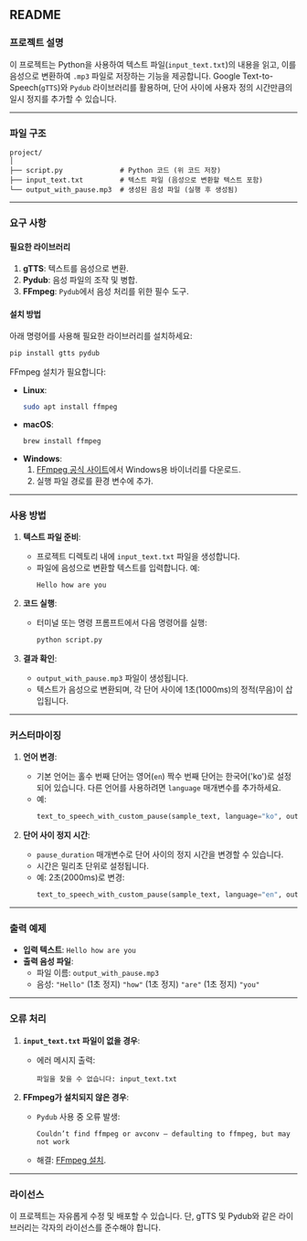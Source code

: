 ## **README**

### **프로젝트 설명**
이 프로젝트는 Python을 사용하여 텍스트 파일(`input_text.txt`)의 내용을 읽고, 이를 음성으로 변환하여 `.mp3` 파일로 저장하는 기능을 제공합니다. Google Text-to-Speech(`gTTS`)와 `Pydub` 라이브러리를 활용하며, 단어 사이에 사용자 정의 시간만큼의 일시 정지를 추가할 수 있습니다.

---

### **파일 구조**
```
project/
│
├── script.py              # Python 코드 (위 코드 저장)
├── input_text.txt         # 텍스트 파일 (음성으로 변환할 텍스트 포함)
└── output_with_pause.mp3  # 생성된 음성 파일 (실행 후 생성됨)
```

---

### **요구 사항**

#### **필요한 라이브러리**
1. **gTTS**: 텍스트를 음성으로 변환.
2. **Pydub**: 음성 파일의 조작 및 병합.
3. **FFmpeg**: `Pydub`에서 음성 처리를 위한 필수 도구.

#### **설치 방법**
아래 명령어를 사용해 필요한 라이브러리를 설치하세요:

```bash
pip install gtts pydub
```

FFmpeg 설치가 필요합니다:
- **Linux**:
  ```bash
  sudo apt install ffmpeg
  ```
- **macOS**:
  ```bash
  brew install ffmpeg
  ```
- **Windows**:
  1. [FFmpeg 공식 사이트](https://ffmpeg.org/download.html)에서 Windows용 바이너리를 다운로드.
  2. 실행 파일 경로를 환경 변수에 추가.

---

### **사용 방법**

1. **텍스트 파일 준비**:
   - 프로젝트 디렉토리 내에 `input_text.txt` 파일을 생성합니다.
   - 파일에 음성으로 변환할 텍스트를 입력합니다. 예:
     ```
     Hello how are you
     ```

2. **코드 실행**:
   - 터미널 또는 명령 프롬프트에서 다음 명령어를 실행:
     ```bash
     python script.py
     ```

3. **결과 확인**:
   - `output_with_pause.mp3` 파일이 생성됩니다.
   - 텍스트가 음성으로 변환되며, 각 단어 사이에 1초(1000ms)의 정적(무음)이 삽입됩니다.

---

### **커스터마이징**

1. **언어 변경**:
   - 기본 언어는 홀수 번째 단어는 영어(`en`) 짝수 번째 단어는 한국어('ko')로 설정되어 있습니다. 다른 언어를 사용하려면 `language` 매개변수를 추가하세요.
   - 예: 
     ```python
     text_to_speech_with_custom_pause(sample_text, language="ko", output_file="output_with_pause.mp3", pause_duration=1000)
     ```

2. **단어 사이 정지 시간**:
   - `pause_duration` 매개변수로 단어 사이의 정지 시간을 변경할 수 있습니다.
   - 시간은 밀리초 단위로 설정됩니다.
   - 예: 2초(2000ms)로 변경:
     ```python
     text_to_speech_with_custom_pause(sample_text, language="en", output_file="output_with_pause.mp3", pause_duration=2000)
     ```

---

### **출력 예제**

- **입력 텍스트**: `Hello how are you`
- **출력 음성 파일**: 
  - 파일 이름: `output_with_pause.mp3`
  - 음성: `"Hello"` (1초 정지) `"how"` (1초 정지) `"are"` (1초 정지) `"you"`

---

### **오류 처리**

1. **`input_text.txt` 파일이 없을 경우**:
   - 에러 메시지 출력:
     ```
     파일을 찾을 수 없습니다: input_text.txt
     ```

2. **FFmpeg가 설치되지 않은 경우**:
   - `Pydub` 사용 중 오류 발생:
     ```
     Couldn’t find ffmpeg or avconv – defaulting to ffmpeg, but may not work
     ```

   - 해결: [FFmpeg 설치](#요구-사항).

---

### **라이선스**
이 프로젝트는 자유롭게 수정 및 배포할 수 있습니다. 단, gTTS 및 Pydub와 같은 라이브러리는 각자의 라이선스를 준수해야 합니다.
